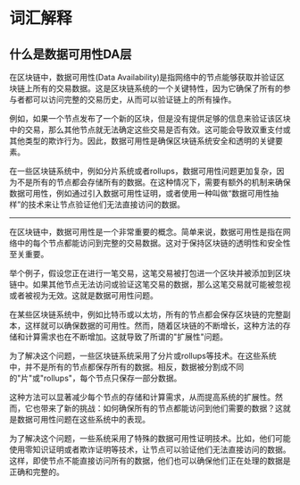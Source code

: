 # 词汇解释

## 什么是数据可用性DA层

在区块链中，数据可用性(Data Availability)是指网络中的节点能够获取并验证区块链上所有的交易数据。这是区块链系统的一个关键特性，因为它确保了所有的参与者都可以访问完整的交易历史，从而可以验证链上的所有操作。

例如，如果一个节点发布了一个新的区块，但是没有提供足够的信息来验证该区块中的交易，那么其他节点就无法确定这些交易是否有效。这可能会导致双重支付或其他类型的欺诈行为。因此，数据可用性是确保区块链系统安全和透明的关键要素。

在一些区块链系统中，例如分片系统或者rollups，数据可用性问题更加复杂，因为不是所有的节点都会存储所有的数据。在这种情况下，需要有额外的机制来确保数据可用性，例如通过引入数据可用性证明，或者使用一种叫做“数据可用性抽样”的技术来让节点验证他们无法直接访问的数据。

---

在区块链中，数据可用性是一个非常重要的概念。简单来说，数据可用性是指在网络中的每个节点都能访问到完整的交易数据。这对于保持区块链的透明性和安全性至关重要。

举个例子，假设您正在进行一笔交易，这笔交易被打包进一个区块并被添加到区块链中。如果其他节点无法访问或验证这笔交易的数据，那么这笔交易就可能被忽视或者被视为无效。这就是数据可用性问题。

在某些区块链系统中，例如比特币或以太坊，所有的节点都会保存区块链的完整副本，这样就可以确保数据的可用性。然而，随着区块链的不断增长，这种方法的存储和计算需求也在不断增加。这就导致了所谓的"扩展性"问题。

为了解决这个问题，一些区块链系统采用了分片或rollups等技术。在这些系统中，并不是所有的节点都保存所有的数据。相反，数据被分割成不同的"片"或"rollups"，每个节点只保存一部分数据。

这种方法可以显著减少每个节点的存储和计算需求，从而提高系统的扩展性。然而，它也带来了新的挑战：如何确保所有的节点都能访问到他们需要的数据？这就是数据可用性问题在这些系统中的表现。

为了解决这个问题，一些系统采用了特殊的数据可用性证明技术。比如，他们可能使用零知识证明或者欺诈证明等技术，让节点可以验证他们无法直接访问的数据。这样，即使节点不能直接访问所有的数据，他们也可以确保他们正在处理的数据是正确和完整的。
